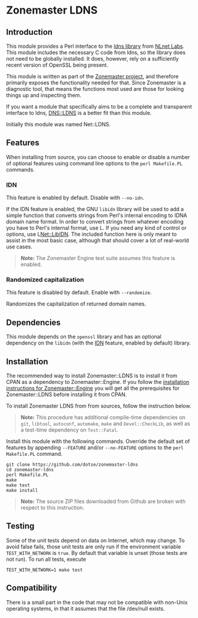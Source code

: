 Zonemaster LDNS
===============

## Introduction

This module provides a Perl interface to the [ldns library](https://www.nlnetlabs.nl/projects/ldns/) from [NLnet Labs](https://www.nlnetlabs.nl/). This module includes the necessary C code from ldns, so the library does not need to be globally installed. It does, however, rely on a sufficiently recent version of OpenSSL being present.

This module is written as part of the [Zonemaster project](http://github.com/dotse/zonemaster), and therefore primarily exposes the functionality needed for that. Since Zonemaster is a diagnostic tool, that means the functions most used are those for looking things up and inspecting them.

If you want a module that specifically aims to be a complete and transparent interface to ldns, [DNS::LDNS](http://search.cpan.org/~erikoest/DNS-LDNS/) is a better fit than this module.

Initially this module was named Net::LDNS.


## Features

When installing from source, you can choose to enable or disable a number
of optional features using command line options to the `perl Makefile.PL`
commands.

### IDN

This feature is enabled by default.
Disable with `--no-idn`.

If the IDN feature is enabled, the GNU `libidn` library will be used to
add a simple function that converts strings from Perl's internal encoding
to IDNA domain name format.
In order to convert strings from whatever encoding you have to Perl's
internal format, use L<Encode>.
If you need any kind of control or options, use L<Net::LibIDN>.
The included function here is only meant to assist in the most basic case,
although that should cover a lot of real-world use cases.

> **Note:** The Zonemaster Engine test suite assumes this feature
> is enabled.

### Randomized capitalization

This feature is disabled by default.
Enable with `--randomize`.

Randomizes the capitalization of returned domain names.


## Dependencies

This module depends on the `openssl` library and has an optional
dependency on the `libidn` (with the [IDN](#idn) feature, enabled by
default) library.


## Installation

The recommended way to install Zonemaster::LDNS is to install it from CPAN as a dependency to Zonemaster::Engine. If you follow the [installation instructions for Zonemaster::Engine](https://github.com/dotse/zonemaster-engine/blob/master/docs/Installation.md) you will get all the prerequisites for Zonemaster::LDNS before installing it from CPAN.

To install Zonemaster LDNS from from sources, follow the instruction
below.

> **Note:** This procedure has additional compile-time dependencies on
> `git`, `libtool`, `autoconf`, `automake`, `make` and `Devel::CheckLib`,
> as well as a test-time dependency on `Test::Fatal`.

Install this module with the following commands.
Override the default set of features by appending `--FEATURE` and/or
`--no-FEATURE` options to the `perl Makefile.PL` command.

    git clone https://github.com/dotse/zonemaster-ldns
    cd zonemaster-ldns
    perl Makefile.PL
    make
    make test
    make install

> **Note:** The source ZIP files downloaded from Github are broken with
> respect to this instruction.


## Testing

Some of the unit tests depend on data on Internet, which may change. To avoid false 
fails, those unit tests are only run if the environment variable `TEST_WITH_NETWORK` is `true`. By default that variable
is unset (those tests are not run). To run all tests, execute

```
TEST_WITH_NETWORK=1 make test
```


## Compatibility

There is a small part in the code that may not be compatible with non-Unix operating systems, in that it assumes that the file /dev/null exists.
